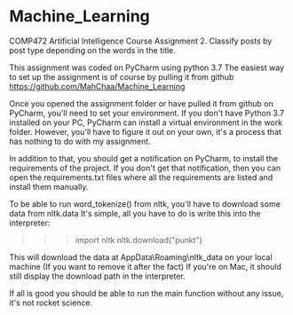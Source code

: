 # Machine_Learning
COMP472 Artificial Intelligence Course Assignment 2. Classify posts by post type depending on the words in the title.

This assignment was coded on PyCharm using python 3.7
The easiest way to set up the assignment is of course by pulling it from github https://github.com/MahChaa/Machine_Learning

Once you opened the assignment folder or have pulled it from github on PyCharm, you'll need to set your environment.
If you don't have Python 3.7 installed on your PC, PyCharm can install a virtual environment in the work folder.
However, you'll have to figure it out on your own, it's a process that has nothing to do with my assignment.

In addition to that, you should get a notification on PyCharm, to install the requirements of the project.
If you don't get that notification, then you can open the requirements.txt files where all the requirements are listed and
install them manually.

To be able to run word_tokenize() from nltk, you'll have to download some data from nltk.data
It's simple, all you have to do is write this into the interpreter:
>>> import nltk
>>> nltk.download("punkt")

This will download the data at AppData\Roaming\nltk_data on your local machine (If you want to remove it after the fact)
If you're on Mac, it should still display the download path in the interpreter.

If all is good you should be able to run the main function without any issue, it's not rocket science.
